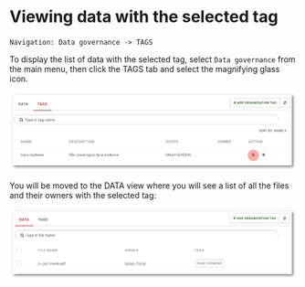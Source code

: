# Viewing data with the selected tag

```text
Navigation: Data governance -> TAGS
```

To display the list of data with the selected tag, select `Data governance` from the main menu, then click the TAGS tab and select the magnifying glass icon.

![](../../.gitbook/assets/data_gov_tag_list_dot.png)

You will be moved to the DATA view where you will see a list of all the files and their owners with the selected tag:

![](../../.gitbook/assets/data_gov_data_tag_list2%20%281%29.png)

